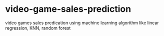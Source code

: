 # video-game-sales-prediction
video games sales predication using machine learning algorithm like linear regression, KNN, random forest 
